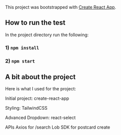 This project was bootstrapped with [Create React App](https://github.com/facebook/create-react-app).

## How to run the test

In the project directory run the following:

### 1) `npm install`

### 2) `npm start`

## A bit about the project

Here is what I used for the project:

Initial project: create-react-app

Styling: TailwindCSS

Advanced Dropdown: react-select

APIs
Axios for /search
Lob SDK for postcard create
